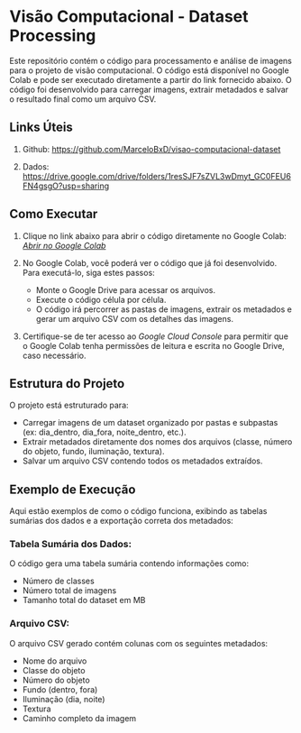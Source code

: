 # Visão Computacional - Dataset Processing

Este repositório contém o código para processamento e análise de imagens para o projeto de visão computacional. O código está disponível no Google Colab e pode ser executado diretamente a partir do link fornecido abaixo. O código foi desenvolvido para carregar imagens, extrair metadados e salvar o resultado final como um arquivo CSV.

## Links Úteis

1. Github: https://github.com/MarceloBxD/visao-computacional-dataset

2. Dados: https://drive.google.com/drive/folders/1resSJF7sZVL3wDmyt_GC0FEU6FN4gsgO?usp=sharing


## Como Executar

1. Clique no link abaixo para abrir o código diretamente no Google Colab:
   [*Abrir no Google Colab*](https://colab.research.google.com/drive/13-XYxHmW-Z5xzIwJZ_pOE3H0yUPRGgyJ?usp=sharing)

2. No Google Colab, você poderá ver o código que já foi desenvolvido. Para executá-lo, siga estes passos:

   - Monte o Google Drive para acessar os arquivos.
   - Execute o código célula por célula.
   - O código irá percorrer as pastas de imagens, extrair os metadados e gerar um arquivo CSV com os detalhes das imagens.

3. Certifique-se de ter acesso ao *Google Cloud Console* para permitir que o Google Colab tenha permissões de leitura e escrita no Google Drive, caso necessário.

## Estrutura do Projeto

O projeto está estruturado para:

- Carregar imagens de um dataset organizado por pastas e subpastas (ex: dia_dentro, dia_fora, noite_dentro, etc.).
- Extrair metadados diretamente dos nomes dos arquivos (classe, número do objeto, fundo, iluminação, textura).
- Salvar um arquivo CSV contendo todos os metadados extraídos.

## Exemplo de Execução

Aqui estão exemplos de como o código funciona, exibindo as tabelas sumárias dos dados e a exportação correta dos metadados:

### Tabela Sumária dos Dados:

O código gera uma tabela sumária contendo informações como:

- Número de classes
- Número total de imagens
- Tamanho total do dataset em MB

### Arquivo CSV:

O arquivo CSV gerado contém colunas com os seguintes metadados:

- Nome do arquivo
- Classe do objeto
- Número do objeto
- Fundo (dentro, fora)
- Iluminação (dia, noite)
- Textura
- Caminho completo da imagem
